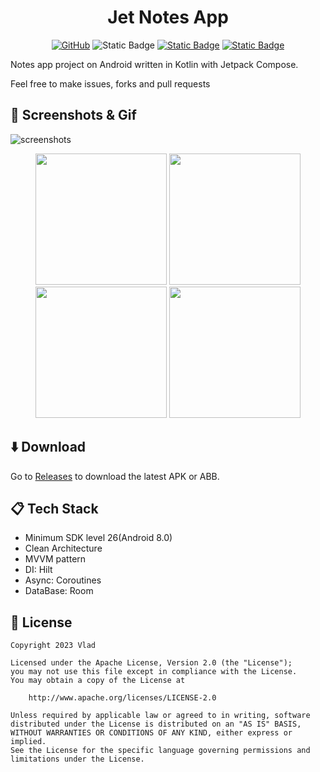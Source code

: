<h1 align="center">
  Jet Notes App
</h1>

<p align="center">
  <a href="https://www.apache.org/licenses/LICENSE-2.0"><img alt="GitHub" src="https://img.shields.io/github/license/VladShurakov/JetNotesApp?labelColor=111111&color=5C5C5C"></a>
  <img alt="Static Badge" src="https://img.shields.io/badge/Jetpack%20Compose-5C5C5C?logo=jetpackcompose&logoColor=%237F52FF">
  <a href="https://android-arsenal.com/api?level=26"><img alt="Static Badge" src="https://img.shields.io/badge/26%2B-5C5C5C?label=API&labelColor=111111"></a>
  <a href="https://github.com/VladShurakov"><img alt="Static Badge" src="https://img.shields.io/badge/GitHub-5C5C5C?label=VladShurakov&labelColor=111111"></a> 
</p>

Notes app project on Android written in Kotlin with Jetpack Compose.

Feel free to make issues, forks and pull requests

## :iphone: Screenshots & Gif

![screenshots](https://github.com/VladShurakov/JetNotesApp/assets/117427146/40455469-5fd8-4249-99cc-4209a9c3e73b)

<p align="center">
  <img src="https://github.com/VladShurakov/JetNotesApp/assets/117427146/704b0784-5b22-444a-b893-c6ba3733633c" width="210">
  <img src="https://github.com/VladShurakov/JetNotesApp/assets/117427146/503e2f13-c2b5-402c-b622-4ca369843f14" width="210">
  <img src="https://github.com/VladShurakov/JetNotesApp/assets/117427146/19e2d47b-381f-47bc-9b75-045c777238bd" width="210">
  <img src="https://github.com/VladShurakov/JetNotesApp/assets/117427146/1ae11c02-4948-42d6-901e-e8ae4a5714fd" width="210">
</p>

## :arrow_down: Download

Go to [Releases](https://github.com/VladShurakov/JetNotesApp/releases) to download the latest APK or ABB.
   
## :clipboard: Tech Stack
- Minimum SDK level 26(Android 8.0)
- Clean Architecture
- MVVM pattern
- DI: Hilt
- Async: Coroutines
- DataBase: Room

## :page_facing_up: License

```
Copyright 2023 Vlad

Licensed under the Apache License, Version 2.0 (the "License");
you may not use this file except in compliance with the License.
You may obtain a copy of the License at

    http://www.apache.org/licenses/LICENSE-2.0

Unless required by applicable law or agreed to in writing, software
distributed under the License is distributed on an "AS IS" BASIS,
WITHOUT WARRANTIES OR CONDITIONS OF ANY KIND, either express or implied.
See the License for the specific language governing permissions and
limitations under the License.
```

